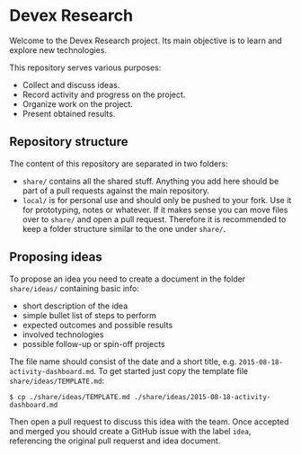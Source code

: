 # Devex Research

Welcome to the Devex Research project.
Its main objective is to learn and explore new technologies.

This repository serves various purposes:

- Collect and discuss ideas.
- Record activity and progress on the project.
- Organize work on the project.
- Present obtained results.

## Repository structure

The content of this repository are separated in two folders:

- `share/` contains all the shared stuff. Anything you add here should be part
  of a pull requests against the main repository.
- `local/` is for personal use and should only be pushed to your fork. Use it
  for prototyping, notes or whatever. If it makes sense you can move files over
  to `share/` and open a pull request. Therefore it is recommended to keep a
  folder structure similar to the one under `share/`.

## Proposing ideas

To propose an idea you need to create a document in the folder `share/ideas/`
containing basic info:

- short description of the idea
- simple bullet list of steps to perform
- expected outcomes and possible results
- involved technologies
- possible follow-up or spin-off projects

The file name should consist of the date and a short title, e.g.
`2015-08-18-activity-dashboard.md`. To get started just copy the template
file `share/ideas/TEMPLATE.md`:

```
$ cp ./share/ideas/TEMPLATE.md ./share/ideas/2015-08-18-activity-dashboard.md
```

Then open a pull request to discuss this idea with the team. Once accepted
and merged you should create a GitHub issue with the label `idea`, referencing
the original pull requerst and idea document.

